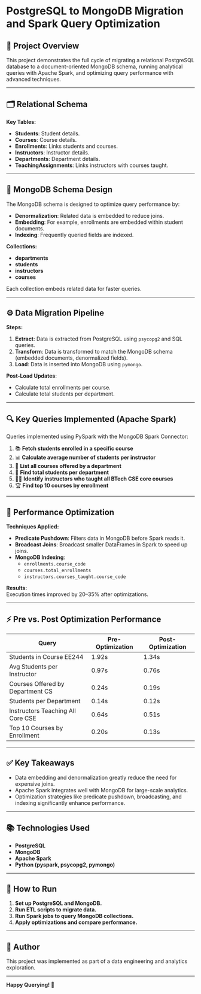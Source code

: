 # PostgreSQL to MongoDB Migration and Spark Query Optimization

## 📌 Project Overview

This project demonstrates the full cycle of migrating a relational PostgreSQL database to a document-oriented MongoDB schema, running analytical queries with Apache Spark, and optimizing query performance with advanced techniques.

---

## 🗂️ Relational Schema

**Key Tables:**
- **Students**: Student details.
- **Courses**: Course details.
- **Enrollments**: Links students and courses.
- **Instructors**: Instructor details.
- **Departments**: Department details.
- **TeachingAssignments**: Links instructors with courses taught.

---

## 📄 MongoDB Schema Design

The MongoDB schema is designed to optimize query performance by:
- **Denormalization**: Related data is embedded to reduce joins.
- **Embedding**: For example, enrollments are embedded within student documents.
- **Indexing**: Frequently queried fields are indexed.

**Collections:**
- **departments**
- **students**
- **instructors**
- **courses**

Each collection embeds related data for faster queries.

---

## ⚙️ Data Migration Pipeline

**Steps:**
1. **Extract**: Data is extracted from PostgreSQL using `psycopg2` and SQL queries.
2. **Transform**: Data is transformed to match the MongoDB schema (embedded documents, denormalized fields).
3. **Load**: Data is inserted into MongoDB using `pymongo`.

**Post-Load Updates**:
- Calculate total enrollments per course.
- Calculate total students per department.

---

## 🔍 Key Queries Implemented (Apache Spark)

Queries implemented using PySpark with the MongoDB Spark Connector:

1. 📚 **Fetch students enrolled in a specific course**
2. 📊 **Calculate average number of students per instructor**
3. 📜 **List all courses offered by a department**
4. 🧮 **Find total students per department**
5. 👩‍🏫 **Identify instructors who taught all BTech CSE core courses**
6. 🏆 **Find top 10 courses by enrollment**

---

## 🚀 Performance Optimization

**Techniques Applied:**
- **Predicate Pushdown**: Filters data in MongoDB before Spark reads it.
- **Broadcast Joins**: Broadcast smaller DataFrames in Spark to speed up joins.
- **MongoDB Indexing**:
  - `enrollments.course_code`
  - `courses.total_enrollments`
  - `instructors.courses_taught.course_code`

**Results:**  
Execution times improved by 20–35% after optimizations.

---

## ⚡ Pre vs. Post Optimization Performance

| Query                              | Pre-Optimization | Post-Optimization |
|------------------------------------|------------------|-------------------|
| Students in Course EE244           | 1.92s            | 1.34s             |
| Avg Students per Instructor        | 0.97s            | 0.76s             |
| Courses Offered by Department CS   | 0.24s            | 0.19s             |
| Students per Department            | 0.14s            | 0.12s             |
| Instructors Teaching All Core CSE  | 0.64s            | 0.51s             |
| Top 10 Courses by Enrollment       | 0.20s            | 0.13s             |

---

## ✅ Key Takeaways

- Data embedding and denormalization greatly reduce the need for expensive joins.
- Apache Spark integrates well with MongoDB for large-scale analytics.
- Optimization strategies like predicate pushdown, broadcasting, and indexing significantly enhance performance.

---

## 📚 Technologies Used

- **PostgreSQL**
- **MongoDB**
- **Apache Spark**
- **Python (pyspark, psycopg2, pymongo)**

---

## 🔗 How to Run

1. **Set up PostgreSQL and MongoDB.**
2. **Run ETL scripts to migrate data.**
3. **Run Spark jobs to query MongoDB collections.**
4. **Apply optimizations and compare performance.**

---

## 📌 Author

This project was implemented as part of a data engineering and analytics exploration.

---

**Happy Querying! 🚀**
